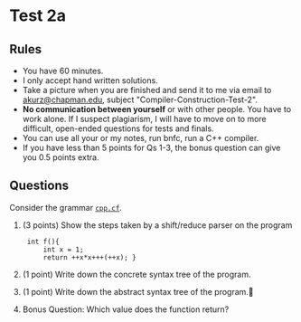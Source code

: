 # Test 2a

## Rules

- You have 60 minutes.
- I only accept hand written solutions.
- Take a picture when you are finished and send it to me via email to akurz@chapman.edu, subject "Compiler-Construction-Test-2".
- **No communication between yourself** or with other people. You have to work alone. If I suspect plagiarism, I will have to move on to more difficult, open-ended questions for tests and finals.
- You can use all your or my notes, run bnfc, run a C++ compiler.
- If you have less than 5 points for Qs 1-3, the bonus question can give you 0.5 points extra.

## Questions

Consider the grammar [`cpp.cf`](https://github.com/alexhkurz/compiler-construction-2020/blob/master/Sources/Cpp/cpp.cf).

1. (3 points) Show the steps taken by a shift/reduce parser on the program

        int f(){
            int x = 1; 
            return ++x*x+++(++x); }

2. (1 point) Write down the concrete syntax tree of the program.

3. (1 point) Write down the abstract syntax tree of the program.

4. Bonus Question: Which value does the function return?
